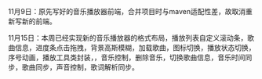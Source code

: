 11月9日：原先写好的音乐播放器前端，合并项目时与maven适配性差，故取消重新写新的前端。


11月15日：本周已经实现新的音乐播放器的格式布局，播放列表自定义滚动条，歌曲信息，进度条点击拖拽，背景高斯模糊，加载歌曲，图标切换，播放状态切换，序号动画，播放工具类封装，，音乐控制，删除音乐，切换歌曲信息，音乐时间同步，歌曲同步，声音控制，歌词解析同步。
